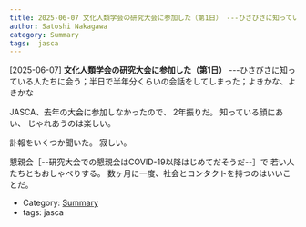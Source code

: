 ```yaml
---
title: 2025-06-07 文化人類学会の研究大会に参加した（第1日） ---ひさびさに知っている人たちに会う；半日で半年分くらいの会話をしてしまった；よきかな、よきかな
author: Satoshi Nakagawa
category: Summary
tags:  jasca
---
```


[2025-06-07] **文化人類学会の研究大会に参加した（第1日）**  ---ひさびさに知っている人たちに会う；半日で半年分くらいの会話をしてしまった；よきかな、よきかな

 JASCA、去年の大会に参加しなかったので、
2年振りだ。
知っている顔にあい、
じゃれあうのは楽しい。

 訃報をいくつか聞いた。
寂しい。

 懇親会［--研究大会での懇親会はCOVID-19以降はじめてだそうだ--］で
若い人たちともおしゃべりする。
数ヶ月に一度、社会とコンタクトを持つのはいいことだ。

- Category: [Summary](https://merapano.github.io/categories.html#Summary)
- tags:  jasca
